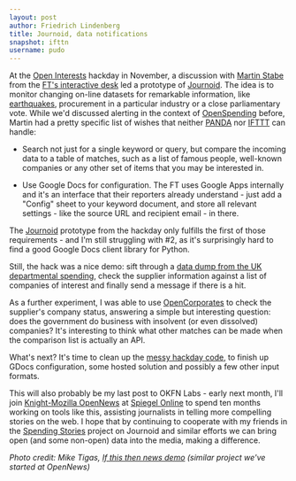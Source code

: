 ```yaml
---
layout: post
author: Friedrich Lindenberg
title: Journoid, data notifications
snapshot: ifttn
username: pudo
---
```


At the [Open Interests](http://okfnlabs.org/events/hackdays/lobbying.html) hackday in November, a discussion with [Martin Stabe](http://www.martinstabe.com/) from the [FT's interactive desk](http://www.ft.com/intl/interactive) led a prototype of [Journoid](https://github.com/pudo/journoid). The idea is to monitor changing on-line datasets for remarkable information, like [earthquakes](http://datadesk.latimes.com/), procurement in a particular industry or a close parliamentary vote. While we'd discussed alerting in the context of [OpenSpending](http://openspending.org/) before, Martin had a pretty specific list of wishes that neither [PANDA](http://pandaproject.net/) nor [IFTTT](http://ifttt.com/) can handle:

* Search not just for a single keyword or query, but compare the incoming data to a table of matches, such as a list of famous people, well-known companies or any other set of items that you may be interested in. 

* Use Google Docs for configuration. The FT uses Google Apps internally and it's an interface that their reporters already understand - just add a "Config" sheet to your keyword document, and store all relevant settings - like the source URL and recipient email - in there. 

The [Journoid](https://github.com/pudo/journoid) prototype from the hackday only fulfills the first of those requirements - and I'm still struggling with #2, as it's surprisingly hard to find a good Google Docs client library for Python. 

Still, the hack was a nice demo: sift through a [data dump from the UK departmental spending](http://data.etl.openspending.org/uk25k/), check the supplier information against a list of companies of interest and finally send a message if there is a hit.

As a further experiment, I was able to use [OpenCorporates](http://opencorporates.com/) to check the supplier's company status, answering a simple but interesting question: does the government do business with insolvent (or even dissolved) companies? It's interesting to think what other matches can be made when the comparison list is actually an API. 

What's next? It's time to clean up the [messy hackday code](https://github.com/pudo/journoid/tree/master/journoid), to finish up GDocs configuration, some hosted solution and possibly a few other input formats. 

This will also probably be my last post to OKFN Labs - early next month,
I'll join [Knight-Mozilla OpenNews](http://mozillaopennews.org) at
[Spiegel Online](http://spiegel.de) to spend ten months working on tools
like this, assisting journalists in telling more compelling stories on
the web. I hope that by continuing to cooperate with my friends in the 
[Spending Stories](http://spendingstories.org) project on Journoid and
similar efforts we can bring open (and some non-open) data into the
media, making a difference. 

_Photo credit: Mike Tigas, [If this then news demo](http://www.flickr.com/photos/madmannova/8384618902/sizes/l/in/set-72157632527677275/) (similar project we've
started at OpenNews)_

